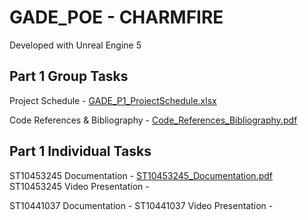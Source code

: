 # GADE_POE - CHARMFIRE
Developed with Unreal Engine 5

Part 1 Group Tasks
-------------------------------------------------------------------------------------------------------------------------------------------------
Project Schedule - [GADE_P1_ProjectSchedule.xlsx](https://github.com/user-attachments/files/22549317/GADE_P1_ProjectSchedule.xlsx)

Code References & Bibliography - [Code_References_Bibliography.pdf](https://github.com/user-attachments/files/22559831/Code_References_Bibliography.pdf)


Part 1 Individual Tasks
------------------------------------------------------------------------------------------------------------------------------------------------
ST10453245 Documentation - [ST10453245_Documentation.pdf](https://github.com/user-attachments/files/22565384/ST10453245_Documentation.pdf)
ST10453245 Video Presentation - 

ST10441037 Documentation - 
ST10441037 Video Presentation - 
